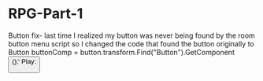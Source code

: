 # RPG-Part-1
Button fix- last time I realized my button was never being found by the room button menu script so I changed the code that found the button originally to Button buttonComp = button.transform.Find("Button").GetComponent<Button>();'
Play:
 
